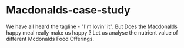 # Macdonalds-case-study
We have all heard the tagline - "I'm lovin' it". But Does the Macdonalds happy meal really make us happy ? Let us analyse the nutrient value of different Mcdonalds Food Offerings.
